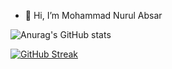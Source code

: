 - 👋 Hi, I’m Mohammad Nurul Absar

![Anurag's GitHub stats](https://github-readme-stats.vercel.app/api?username=nurulabsar-git&theme=outrun&show_icons=true)
<!---
nurulabsar-git/nurulabsar-git is a ✨ special ✨ repository because its `README.md` (this file) appears on your GitHub profile.
You can click the Preview link to take a look at your changes.
[![GitHub Streak](https://github-readme-streak-stats.herokuapp.com/?user=nurulabsar-git)](https://git.io/streak-stats)
[![GitHub Streak](https://github-readme-streak-stats.herokuapp.com/?user=nurulabsar-git&theme=merko)](https://git.io/streak-stats)
--->
<!--START_SECTION:waka-->



<!--END_SECTION:waka-->
<!-- [![GitHub Streak](https://github-readme-streak-stats.herokuapp.com/?user=nurulabsar-git)](https://git.io/streak-stats) -->
[![GitHub Streak](https://github-readme-streak-stats.herokuapp.com/?user=nurulabsar-git&theme=merko)](https://git.io/streak-stats)



